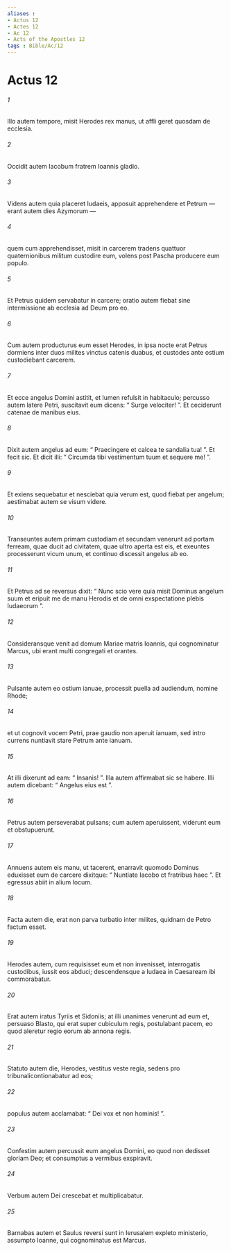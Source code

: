 ```yaml
---
aliases : 
- Actus 12
- Actes 12
- Ac 12
- Acts of the Apostles 12
tags : Bible/Ac/12
---
```


# Actus 12

###### 1
Illo autem tempore, misit Herodes rex manus, ut affli geret quosdam de ecclesia. 
###### 2
Occidit autem Iacobum fratrem Ioannis gladio. 
###### 3
Videns autem quia placeret Iudaeis, apposuit apprehendere et Petrum — erant autem dies Azymorum — 
###### 4
quem cum apprehendisset, misit in carcerem tradens quattuor quaternionibus militum custodire eum, volens post Pascha producere eum populo. 
###### 5
Et Petrus quidem servabatur in carcere; oratio autem fiebat sine intermissione ab ecclesia ad Deum pro eo. 
###### 6
Cum autem producturus eum esset Herodes, in ipsa nocte erat Petrus dormiens inter duos milites vinctus catenis duabus, et custodes ante ostium custodiebant carcerem. 
###### 7
Et ecce angelus Domini astitit, et lumen refulsit in habitaculo; percusso autem latere Petri, suscitavit eum dicens: “ Surge velociter! ”. Et ceciderunt catenae de manibus eius. 
###### 8
Dixit autem angelus ad eum: “ Praecingere et calcea te sandalia tua! ”. Et fecit sic. Et dicit illi: “ Circumda tibi vestimentum tuum et sequere me! ”. 
###### 9
Et exiens sequebatur et nesciebat quia verum est, quod fiebat per angelum; aestimabat autem se visum videre.
###### 10
Transeuntes autem primam custodiam et secundam venerunt ad portam ferream, quae ducit ad civitatem, quae ultro aperta est eis, et exeuntes processerunt vicum unum, et continuo discessit angelus ab eo. 
###### 11
Et Petrus ad se reversus dixit: “ Nunc scio vere quia misit Dominus angelum suum et eripuit me de manu Herodis et de omni exspectatione plebis Iudaeorum ”. 
###### 12
Consideransque venit ad domum Mariae matris Ioannis, qui cognominatur Marcus, ubi erant multi congregati et orantes. 
###### 13
Pulsante autem eo ostium ianuae, processit puella ad audiendum, nomine Rhode; 
###### 14
et ut cognovit vocem Petri, prae gaudio non aperuit ianuam, sed intro currens nuntiavit stare Petrum ante ianuam. 
###### 15
At illi dixerunt ad eam: “ Insanis! ”. Illa autem affirmabat sic se habere. Illi autem dicebant: “ Angelus eius est ”. 
###### 16
Petrus autem perseverabat pulsans; cum autem aperuissent, viderunt eum et obstupuerunt. 
###### 17
Annuens autem eis manu, ut tacerent, enarravit quomodo Dominus eduxisset eum de carcere dixitque: “ Nuntiate Iacobo ct fratribus haec ”. Et egressus abiit in alium locum.
###### 18
Facta autem die, erat non parva turbatio inter milites, quidnam de Petro factum esset. 
###### 19
Herodes autem, cum requisisset eum et non invenisset, interrogatis custodibus, iussit eos abduci; descendensque a Iudaea in Caesaream ibi commorabatur.
###### 20
Erat autem iratus Tyriis et Sidoniis; at illi unanimes venerunt ad eum et, persuaso Blasto, qui erat super cubiculum regis, postulabant pacem, eo quod aleretur regio eorum ab annona regis. 
###### 21
Statuto autem die, Herodes, vestitus veste regia, sedens pro tribunalicontionabatur ad eos; 
###### 22
populus autem acclamabat: “ Dei vox et non hominis! ”. 
###### 23
Confestim autem percussit eum angelus Domini, eo quod non dedisset gloriam Deo; et consumptus a vermibus exspiravit.
###### 24
Verbum autem Dei crescebat et multiplicabatur. 
###### 25
Barnabas autem et Saulus reversi sunt in Ierusalem expleto ministerio, assumpto Ioanne, qui cognominatus est Marcus.
